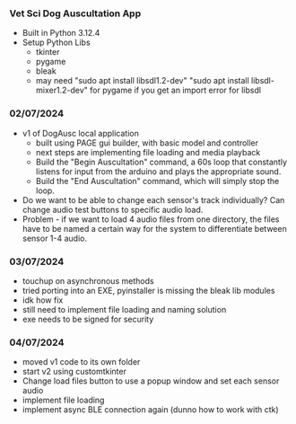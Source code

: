 ### Vet Sci Dog Auscultation App
* Built in Python 3.12.4
* Setup Python Libs
  * tkinter 
  * pygame 
  * bleak 
  * may need "sudo apt install libsdl1.2-dev" "sudo apt install libsdl-mixer1.2-dev" for pygame if you get an import error for libsdl



### 02/07/2024
* v1 of DogAusc local application
  * built using PAGE gui builder, with basic model and controller
  * next steps are implementing file loading and media playback
  * Build the "Begin Auscultation" command, a 60s loop that constantly listens for input from the arduino and plays the appropriate sound.
  * Build the "End Auscultation" command, which will simply stop the loop.
* Do we want to be able to change each sensor's track individually? Can change audio test buttons to specific audio load.
* Problem - if we want to load 4 audio files from one directory, the files have to be named a certain way for the system to differentiate between sensor 1-4 audio.


### 03/07/2024
* touchup on asynchronous methods
* tried porting into an EXE, pyinstaller is missing the bleak lib modules
* idk how fix
* still need to implement file loading and naming solution
* exe needs to be signed for security

### 04/07/2024
* moved v1 code to its own folder
* start v2 using customtkinter
* Change load files button to use a popup window and set each sensor audio
* implement file loading 
* implement async BLE connection again (dunno how to work with ctk)